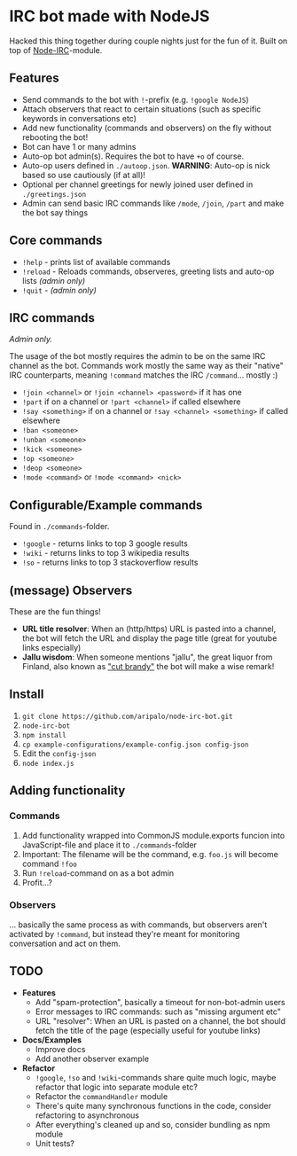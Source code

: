 IRC bot made with NodeJS
========================

Hacked this thing together during couple nights just for the fun of it. Built on top of [Node-IRC](https://github.com/martynsmith/node-irc)-module.



Features
--------
- Send commands to the bot with `!`-prefix (e.g. `!google NodeJS`)
- Attach observers that react to certain situations (such as specific keywords in conversations etc)
- Add new functionality (commands and observers) on the fly without rebooting the bot!
- Bot can have 1 or many admins
- Auto-op bot admin(s). Requires the bot to have `+o` of course.
- Auto-op users defined in `./autoop.json`. **WARNING**: Auto-op is nick based so use cautiously (if at all)!
- Optional per channel greetings for newly joined user defined in `./greetings.json`
- Admin can send basic IRC commands like `/mode`, `/join`, `/part` and make the bot say things


Core commands
-------------
- `!help` - prints list of available commands
- `!reload` - Reloads commands, observeres, greeting lists and auto-op lists *(admin only)*
- `!quit` - *(admin only)*

IRC commands
------------

*Admin only.*

The usage of the bot mostly requires the admin to be on the same IRC channel as the bot. Commands work mostly the same way as their "native" IRC counterparts, meaning `!command` matches the IRC `/command`... mostly :)

- `!join <channel>` or `!join <channel> <password>` if it has one
- `!part` if on a channel or `!part <channel>` if called elsewhere
- `!say <something>` if on a channel or `!say <channel> <something>` if called elsewhere
- `!ban <someone>`
- `!unban <someone>`
- `!kick <someone>`
- `!op <someone>`
- `!deop <someone>`
- `!mode <command>` or `!mode <command> <nick>`


Configurable/Example commands
-----------------------------
Found in `./commands`-folder.

- `!google` - returns links to top 3 google results
- `!wiki` - returns links to top 3 wikipedia results
- `!so` -  returns links to top 3 stackoverflow results


(message) Observers
-------------------

These are the fun things!

- **URL title resolver**: When an (http/https) URL is pasted into a channel, the bot will fetch the URL and display the page title (great for youtube links especially)
- **Jallu wisdom**: When someone mentions "jallu", the great liquor from Finland, also known as ["cut brandy"](http://en.wikipedia.org/wiki/Cut_brandy) the bot will make a wise remark!



Install
-------

1. `git clone https://github.com/aripalo/node-irc-bot.git`
2. `node-irc-bot`
3. `npm install`
4. `cp example-configurations/example-config.json config-json`
5. Edit the `config-json`
6. `node index.js`


Adding functionality
--------------------

### Commands

1. Add functionality wrapped into CommonJS module.exports funcion into JavaScript-file and place it to `./commands`-folder
2. Important: The filename will be the command, e.g. `foo.js` will become command `!foo`
3. Run `!reload`-command on as a bot admin
4. Profit...?

### Observers

... basically the same process as with commands, but observers aren't activated by `!command`, but instead they're meant for monitoring conversation and act on them.



TODO
----

- **Features**
  - Add "spam-protection", basically a timeout for non-bot-admin users
  - Error messages to IRC commands: such as "missing argument etc"
  - URL "resolver": When an URL is pasted on a channel, the bot should fetch the title of the page (especially useful for youtube links)
- **Docs/Examples**
  - Improve docs
  - Add another observer example
- **Refactor**
  - `!google`, `!so` and `!wiki`-commands share quite much logic, maybe refactor that logic into separate module etc?
  - Refactor the `commandHandler` module
  - There's quite many synchronous functions in the code, consider refactoring to asynchronous
  - After everything's cleaned up and so, consider bundling as npm module
  - Unit tests?



